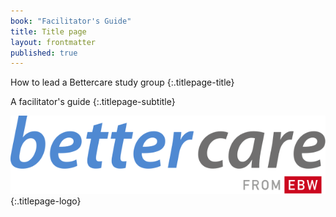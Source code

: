 ```yaml
---
book: "Facilitator's Guide"
title: Title page
layout: frontmatter
published: true
---
```


How to lead a Bettercare study group
{:.titlepage-title}

A facilitator's guide
{:.titlepage-subtitle}

![Bettercare logo](images/bettercare-logo.svg){:.titlepage-logo}